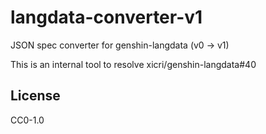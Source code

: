 # langdata-converter-v1

JSON spec converter for genshin-langdata (v0 → v1)

This is an internal tool to resolve xicri/genshin-langdata#40

## License

CC0-1.0
